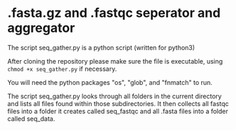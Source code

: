 # .fasta.gz and .fastqc seperator and aggregator

The script seq_gather.py is a python script (written for python3)

After cloning the repository please make sure the file is executable, using `chmod +x seq_gather.py` if necessary.

You will need the python packages "os", "glob", and "fnmatch" to run. 

The script seq_gather.py looks through all folders in the current directory and lists all files found within those subdirectories. It then collects all fastqc files into a folder it creates called seq_fastqc and all .fasta files into a folder called seq_data.

